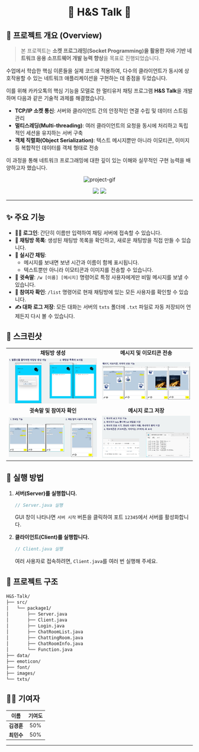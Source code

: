 <div align="center">

# 🎈 H&S Talk 🎈

</div>

## 📌 프로젝트 개요 (Overview)

> 본 프로젝트는 **소켓 프로그래밍(Socket Programming)을 활용한 자바 기반 네트워크 응용 소프트웨어 개발 능력 향상**을 목표로 진행되었습니다.

수업에서 학습한 핵심 이론들을 실제 코드에 적용하여, 다수의 클라이언트가 동시에 상호작용할 수 있는 네트워크 애플리케이션을 구현하는 데 중점을 두었습니다.

이를 위해 카카오톡의 핵심 기능을 모델로 한 멀티유저 채팅 프로그램 **H&S Talk**을 개발하며 다음과 같은 기술적 과제를 해결했습니다.

* **TCP/IP 소켓 통신**: 서버와 클라이언트 간의 안정적인 연결 수립 및 데이터 스트림 관리
* **멀티스레딩(Multi-threading)**: 여러 클라이언트의 요청을 동시에 처리하고 독립적인 세션을 유지하는 서버 구축
* **객체 직렬화(Object Serialization)**: 텍스트 메시지뿐만 아니라 이모티콘, 이미지 등 복합적인 데이터를 객체 형태로 전송

이 과정을 통해 네트워크 프로그래밍에 대한 깊이 있는 이해와 실무적인 구현 능력을 배양하고자 했습니다.

<p align="center">
  <img src="https://i.imgur.com/your-main-image.gif" alt="project-gif" width="700"/>
</p>

<p align="center">
  <img src="https://img.shields.io/badge/Java-17-007396?style=for-the-badge&logo=java"/>
  <img src="https://img.shields.io/badge/Status-Completed-brightgreen?style=for-the-badge"/>
</p>

---

## ✨ 주요 기능

* **👨‍💻 로그인**: 간단히 이름만 입력하여 채팅 서버에 접속할 수 있습니다.
* **🏡 채팅방 목록**: 생성된 채팅방 목록을 확인하고, 새로운 채팅방을 직접 만들 수 있습니다.
* **💬 실시간 채팅**:
    * 메시지를 보내면 보낸 시간과 이름이 함께 표시됩니다.
    * 텍스트뿐만 아니라 이모티콘과 이미지를 전송할 수 있습니다.
* **🤫 귓속말**: `/w [이름] [메시지]` 명령어로 특정 사용자에게만 비밀 메시지를 보낼 수 있습니다.
* **👥 참여자 확인**: `/list` 명령어로 현재 채팅방에 있는 모든 사용자를 확인할 수 있습니다.
* **✍️ 대화 로그 저장**: 모든 대화는 서버의 `txts` 폴더에 `.txt` 파일로 자동 저장되어 언제든지 다시 볼 수 있습니다.

## 📸 스크린샷

<table>
  <tr>
    <td align="center"><strong>채팅방 생성</strong></td>
    <td align="center"><strong>메시지 및 이모티콘 전송</strong></td>
  </tr>
  <tr>
    <td><img src="screenshots/채팅방생성.jpg" alt="채팅방 생성" width="400"/></td>
    <td><img src="screenshots/메시지송수신.jpg" alt="메시지 전송" width="400"/></td>
  </tr>
  <tr>
    <td align="center"><strong>귓속말 및 참여자 확인</strong></td>
    <td align="center"><strong>메시지 로그 저장</strong></td>
  </tr>
  <tr>
    <td><img src="screenshots/귓속말,인원확인.jpg" alt="부가 기능" width="400"/></td>
    <td><img src="screenshots/로그남기기.jpg" alt="로그 저장" width="400"/></td>
  </tr>
</table>

## 🚀 실행 방법

1.  **서버(Server)를 실행합니다.**
    ```java
    // Server.java 실행
    ```
    GUI 창이 나타나면 `서버 시작` 버튼을 클릭하여 포트 `12345`에서 서버를 활성화합니다.

2.  **클라이언트(Client)를 실행합니다.**
    ```java
    // Client.java 실행
    ```
    여러 사용자로 접속하려면, `Client.java`를 여러 번 실행해 주세요.

## 📂 프로젝트 구조

```
H&S-Talk/
├── src/
│   └── package1/
│       ├── Server.java
│       ├── Client.java
│       ├── Login.java
│       ├── ChatRoomList.java
│       ├── ChattingRoom.java
│       ├── ChatRoomInfo.java
│       └── Function.java
├── data/
├── emoticon/
├── font/
├── images/
└── txts/
```

## 🧑‍💻 기여자

| 이름 | 기여도 |
| :--: | :--: |
| **김경훈** | 50% |
| **최민수** | 50% |


---
